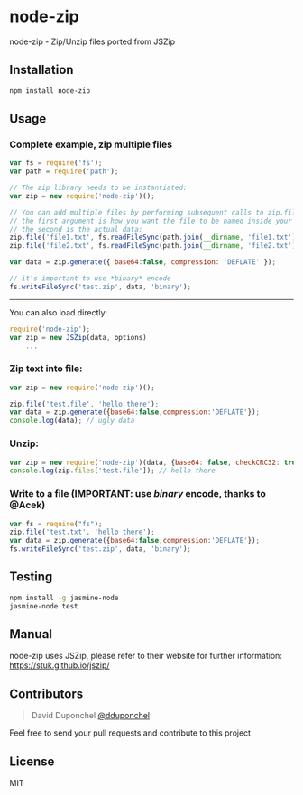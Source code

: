 # node-zip


node-zip - Zip/Unzip files ported from JSZip

## Installation


```sh
npm install node-zip
```

## Usage

### Complete example, zip multiple files

```js
var fs = require('fs');
var path = require('path');

// The zip library needs to be instantiated:
var zip = new require('node-zip')();

// You can add multiple files by performing subsequent calls to zip.file();
// the first argument is how you want the file to be named inside your zip,
// the second is the actual data:
zip.file('file1.txt', fs.readFileSync(path.join(__dirname, 'file1.txt')));
zip.file('file2.txt', fs.readFileSync(path.join(__dirname, 'file2.txt')));

var data = zip.generate({ base64:false, compression: 'DEFLATE' });

// it's important to use *binary* encode
fs.writeFileSync('test.zip', data, 'binary');
```

------------

You can also load directly:

```js
require('node-zip');
var zip = new JSZip(data, options)
    ...
```

### Zip text into file:

```js
var zip = new require('node-zip')();

zip.file('test.file', 'hello there');
var data = zip.generate({base64:false,compression:'DEFLATE'});
console.log(data); // ugly data
```

### Unzip:

```js
var zip = new require('node-zip')(data, {base64: false, checkCRC32: true});
console.log(zip.files['test.file']); // hello there
```

### Write to a file (IMPORTANT: use *binary* encode, thanks to @Acek)

```js
var fs = require("fs");
zip.file('test.txt', 'hello there');
var data = zip.generate({base64:false,compression:'DEFLATE'});
fs.writeFileSync('test.zip', data, 'binary');
```
## Testing

```sh
npm install -g jasmine-node
jasmine-node test
```

## Manual

node-zip uses JSZip, please refer to their website for further information:
https://stuk.github.io/jszip/

## Contributors

> David Duponchel [@dduponchel](https://github.com/dduponchel)

Feel free to send your pull requests and contribute to this project

## License

MIT
